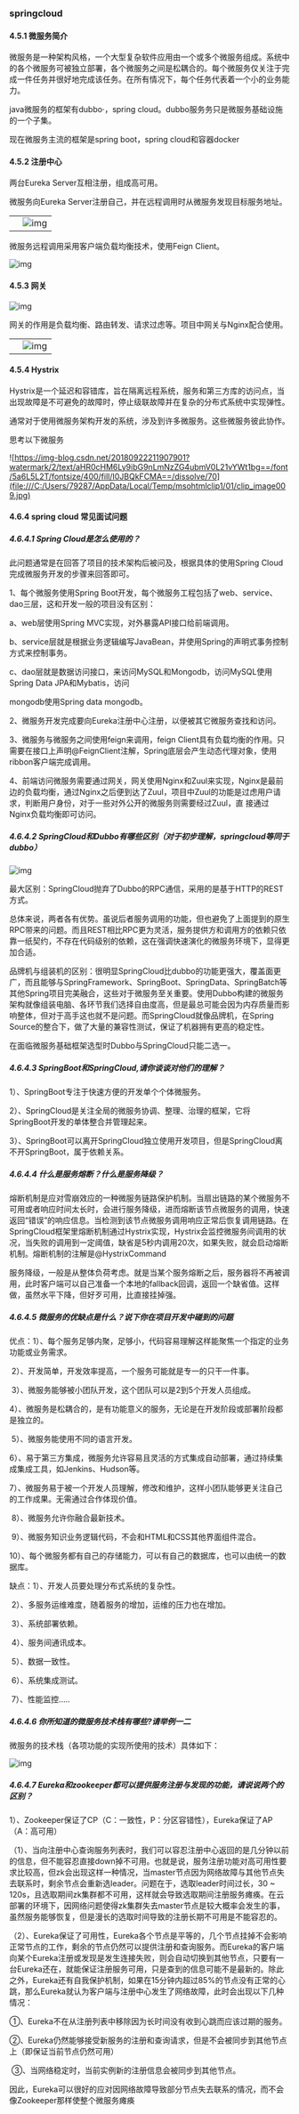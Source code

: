 ### **springcloud**

#### 4.5.1 微服务简介

微服务是一种架构风格，一个大型复杂软件应用由一个或多个微服务组成。系统中的各个微服务可被独立部署，各个微服务之间是松耦合的。每个微服务仅关注于完成一件任务并很好地完成该任务。在所有情况下，每个任务代表着一个小的业务能力。

java微服务的框架有dubbo·，spring cloud。dubbo服务务只是微服务基础设施的一个子集。

现在微服务主流的框架是spring boot，spring cloud和容器docker

#### 4.5.2 注册中心

 

两台Eureka Server互相注册，组成高可用。

微服务向Eureka Server注册自己，并在远程调用时从微服务发现目标服务地址。

 

|      |                                                              |
| ---- | ------------------------------------------------------------ |
|      | ![img](file:///C:/Users/79287/AppData/Local/Temp/msohtmlclip1/01/clip_image002.jpg) |







 



 

微服务远程调用采用客户端负载均衡技术，使用Feign Client。

 

![img](file:///C:/Users/79287/AppData/Local/Temp/msohtmlclip1/01/clip_image004.jpg)

 

#### 4.5.3 网关

![img](file:///C:/Users/79287/AppData/Local/Temp/msohtmlclip1/01/clip_image005.gif)

网关的作用是负载均衡、路由转发、请求过虑等。项目中网关与Nginx配合使用。

 

|      |                                                              |
| ---- | ------------------------------------------------------------ |
|      | ![img](file:///C:/Users/79287/AppData/Local/Temp/msohtmlclip1/01/clip_image007.jpg) |







 

#### 4.5.4 Hystrix

Hystrix是一个延迟和容错库，旨在隔离远程系统，服务和第三方库的访问点，当出现故障是不可避免的故障时，停止级联故障并在复杂的分布式系统中实现弹性。

通常对于使用微服务架构开发的系统，涉及到许多微服务。这些微服务彼此协作。 

思考以下微服务

![https://img-blog.csdn.net/20180922211907901?watermark/2/text/aHR0cHM6Ly9ibG9nLmNzZG4ubmV0L21vYWt1bg==/font/5a6L5L2T/fontsize/400/fill/I0JBQkFCMA==/dissolve/70](file:///C:/Users/79287/AppData/Local/Temp/msohtmlclip1/01/clip_image009.jpg)

 

#### 4.6.4 spring cloud 常见面试问题

##### 4.6.4.1 Spring Cloud是怎么使用的？

 

此问题通常是在回答了项目的技术架构后被问及，根据具体的使用Spring   Cloud完成微服务开发的步骤来回答即可。

1、每个微服务使用Spring Boot开发，每个微服务工程包括了web、service、dao三层，这和开发一般的项目没有区别：

a、web层使用Spring MVC实现，对外暴露API接口给前端调用。

b、service层就是根据业务逻辑编写JavaBean，并使用Spring的声明式事务控制方式来控制事务。

c、dao层就是数据访问接口，来访问MySQL和Mongodb，访问MySQL使用Spring Data JPA和Mybatis，访问

mongodb使用Spring data mongodb。

2、微服务开发完成要向Eureka注册中心注册，以便被其它微服务查找和访问。

3、微服务与微服务之间使用feign来调用，feign Client具有负载均衡的作用。只需要在接口上声明@FeignClient注解，Spring底层会产生动态代理对象，使用ribbon客户端完成调用。

4、前端访问微服务需要通过网关，网关使用Nginx和Zuul来实现，Nginx是最前边的负载均衡，通过Nginx之后便到达了Zuul，项目中Zuul的功能是过虑用户请求，判断用户身份，对于一些对外公开的微服务则需要经过Zuul，直    接通过Nginx负载均衡即可访问。

 

##### 4.6.4.2 SpringCloud和Dubbo有哪些区别（对于初步理解，springcloud等同于dubbo）

![img](file:///C:/Users/79287/AppData/Local/Temp/msohtmlclip1/01/clip_image011.jpg)

 

  最大区别：SpringCloud抛弃了Dubbo的RPC通信，采用的是基于HTTP的REST方式。

  总体来说，两者各有优势。虽说后者服务调用的功能，但也避免了上面提到的原生RPC带来的问题。而且REST相比RPC更为灵活，服务提供方和调用方的依赖只依靠一纸契约，不存在代码级别的依赖，这在强调快速演化的微服务环境下，显得更加合适。

  品牌机与组装机的区别：很明显SpringCloud比dubbo的功能更强大，覆盖面更广，而且能够与SpringFramework、SpringBoot、SpringData、SpringBatch等其他Spring项目完美融合，这些对于微服务至关重要。使用Dubbo构建的微服务架构就像组装电脑、各环节我们选择自由度高，但是最总可能会因为内存质量而影响整体，但对于高手这也就不是问题。而SpringCloud就像品牌机，在Spring Source的整合下，做了大量的兼容性测试，保证了机器拥有更高的稳定性。

  在面临微服务基础框架选型时Dubbo与SpringCloud只能二选一。

##### 4.6.4.3 SpringBoot和SpringCloud,请你谈谈对他们的理解？

  1）、SpringBoot专注于快速方便的开发单个个体微服务。

  2）、SpringCloud是关注全局的微服务协调、整理、治理的框架，它将SpringBoot开发的单体整合并管理起来。

  3）、SpringBoot可以离开SpringCloud独立使用开发项目，但是SpringCloud离不开SpringBoot，属于依赖关系。  

##### 4.6.4.4 什么是服务熔断？什么是服务降级？

​    熔断机制是应对雪崩效应的一种微服务链路保护机制。当扇出链路的某个微服务不可用或者响应时间太长时，会进行服务降级，进而熔断该节点微服务的调用，快速返回“错误”的响应信息。当检测到该节点微服务调用响应正常后恢复调用链路。在SpringCloud框架里熔断机制通过Hystrix实现，Hystrix会监控微服务间调用的状况，当失败的调用到一定阈值，缺省是5秒内调用20次，如果失败，就会启动熔断机制。熔断机制的注解是@HystrixCommand

​    服务降级，一般是从整体负荷考虑。就是当某个服务熔断之后，服务器将不再被调用，此时客户端可以自己准备一个本地的fallback回调，返回一个缺省值。这样做，虽然水平下降，但好歹可用，比直接挂掉强。

 

##### 4.6.4.5 微服务的优缺点是什么？说下你在项目开发中碰到的问题

优点：1）、每个服务足够内聚，足够小，代码容易理解这样能聚焦一个指定的业务功能或业务需求。

​     2）、开发简单，开发效率提高，一个服务可能就是专一的只干一件事。

​     3）、微服务能够被小团队开发，这个团队可以是2到5个开发人员组成。

​     4）、微服务是松耦合的，是有功能意义的服务，无论是在开发阶段或部署阶段都是独立的。

​     5）、微服务能使用不同的语言开发。

​     6）、易于第三方集成，微服务允许容易且灵活的方式集成自动部署，通过持续集成集成工具，如Jenkins、Hudson等。

​     7）、微服务易于被一个开发人员理解，修改和维护，这样小团队能够更关注自己的工作成果。无需通过合作体现价值。

​     8）、微服务允许你融合最新技术。

​     9）、微服务知识业务逻辑代码，不会和HTML和CSS其他界面组件混合。

​    10）、每个微服务都有自己的存储能力，可以有自己的数据库，也可以由统一的数据库。

缺点：1）、开发人员要处理分布式系统的复杂性。

​     2）、多服务运维难度，随着服务的增加，运维的压力也在增加。

​     3）、系统部署依赖。

​     4）、服务间通讯成本。

​     5）、数据一致性。

​     6）、系统集成测试。

​     7）、性能监控.....

##### 4.6.4.6 你所知道的微服务技术栈有哪些?请举例一二

微服务的技术栈（各项功能的实现所使用的技术）具体如下：

![img](file:///C:/Users/79287/AppData/Local/Temp/msohtmlclip1/01/clip_image013.jpg)

##### 4.6.4.7 Eureka和zookeeper都可以提供服务注册与发现的功能，请说说两个的区别？

  1）、Zookeeper保证了CP（C：一致性，P：分区容错性），Eureka保证了AP（A：高可用）

​    （1）、当向注册中心查询服务列表时，我们可以容忍注册中心返回的是几分钟以前的信息，但不能容忍直接down掉不可用。也就是说，服务注册功能对高可用性要求比较高，但zk会出现这样一种情况，当master节点因为网络故障与其他节点失去联系时，剩余节点会重新选leader。问题在于，选取leader时间过长，30 ~ 120s，且选取期间zk集群都不可用，这样就会导致选取期间注册服务瘫痪。在云部署的环境下，因网络问题使得zk集群失去master节点是较大概率会发生的事，虽然服务能够恢复，但是漫长的选取时间导致的注册长期不可用是不能容忍的。

​     （2）、Eureka保证了可用性，Eureka各个节点是平等的，几个节点挂掉不会影响正常节点的工作，剩余的节点仍然可以提供注册和查询服务。而Eureka的客户端向某个Eureka注册或发现是发生连接失败，则会自动切换到其他节点，只要有一台Eureka还在，就能保证注册服务可用，只是查到的信息可能不是最新的。除此之外，Eureka还有自我保护机制，如果在15分钟内超过85%的节点没有正常的心跳，那么Eureka就认为客户端与注册中心发生了网络故障，此时会出现以下几种情况：

​      ①、Eureka不在从注册列表中移除因为长时间没有收到心跳而应该过期的服务。

​      ②、Eureka仍然能够接受新服务的注册和查询请求，但是不会被同步到其他节点上（即保证当前节点仍然可用）

​      ③、当网络稳定时，当前实例新的注册信息会被同步到其他节点。

因此，Eureka可以很好的应对因网络故障导致部分节点失去联系的情况，而不会像Zookeeper那样使整个微服务瘫痪